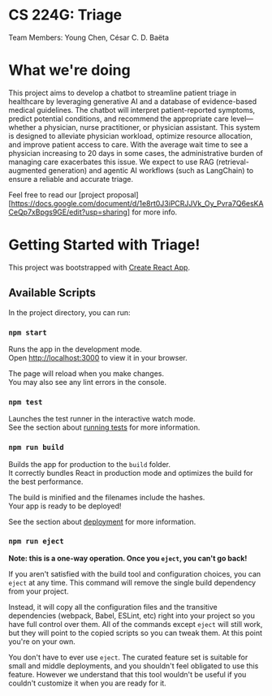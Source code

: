 # CS 224G: Triage

Team Members: Young Chen, César C. D. Baëta

# What we're doing
This project aims to develop a chatbot to streamline patient triage in healthcare by leveraging generative AI and a database of evidence-based medical guidelines. The chatbot will interpret patient-reported symptoms, predict potential conditions, and recommend the appropriate care level—whether a physician, nurse practitioner, or physician assistant. This system is designed to alleviate physician workload, optimize resource allocation, and improve patient access to care. With the average wait time to see a physician increasing to 20 days in some cases, the administrative burden of managing care exacerbates this issue.  We expect to use RAG (retrieval-augmented generation) and agentic AI workflows (such as LangChain) to ensure a reliable and accurate triage.

Feel free to read our [project proposal][https://docs.google.com/document/d/1e8rt0J3iPCRJJVk_Oy_Pvra7Q6esKACeQp7xBpgs9GE/edit?usp=sharing] for more info.

# Getting Started with Triage!

This project was bootstrapped with [Create React App](https://github.com/facebook/create-react-app).

## Available Scripts

In the project directory, you can run:

### `npm start`

Runs the app in the development mode.\
Open [http://localhost:3000](http://localhost:3000) to view it in your browser.

The page will reload when you make changes.\
You may also see any lint errors in the console.

### `npm test`

Launches the test runner in the interactive watch mode.\
See the section about [running tests](https://facebook.github.io/create-react-app/docs/running-tests) for more information.

### `npm run build`

Builds the app for production to the `build` folder.\
It correctly bundles React in production mode and optimizes the build for the best performance.

The build is minified and the filenames include the hashes.\
Your app is ready to be deployed!

See the section about [deployment](https://facebook.github.io/create-react-app/docs/deployment) for more information.

### `npm run eject`

**Note: this is a one-way operation. Once you `eject`, you can't go back!**

If you aren't satisfied with the build tool and configuration choices, you can `eject` at any time. This command will remove the single build dependency from your project.

Instead, it will copy all the configuration files and the transitive dependencies (webpack, Babel, ESLint, etc) right into your project so you have full control over them. All of the commands except `eject` will still work, but they will point to the copied scripts so you can tweak them. At this point you're on your own.

You don't have to ever use `eject`. The curated feature set is suitable for small and middle deployments, and you shouldn't feel obligated to use this feature. However we understand that this tool wouldn't be useful if you couldn't customize it when you are ready for it.
